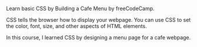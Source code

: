 Learn basic CSS by Building a Cafe Menu by freeCodeCamp.

CSS tells the browser how to display your webpage. You can use CSS to set the color, font, size, and other aspects of HTML elements.

In this course, I learned CSS by designing a menu page for a cafe webpage.

